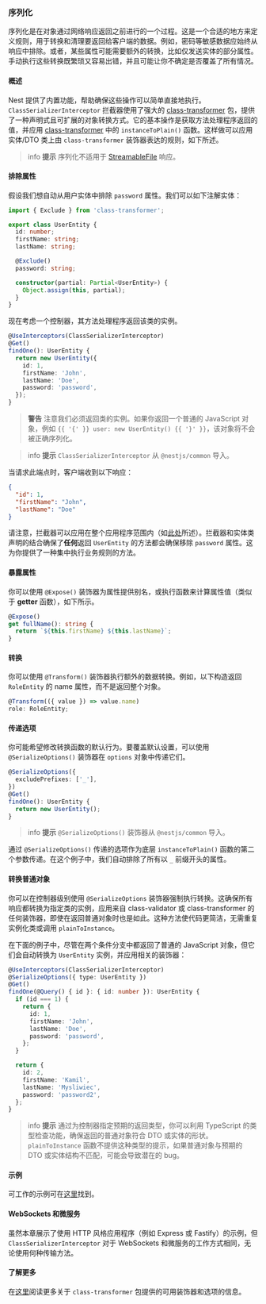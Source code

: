 ### 序列化

序列化是在对象通过网络响应返回之前进行的一个过程。这是一个合适的地方来定义规则，用于转换和清理要返回给客户端的数据。例如，密码等敏感数据应始终从响应中排除。或者，某些属性可能需要额外的转换，比如仅发送实体的部分属性。手动执行这些转换既繁琐又容易出错，并且可能让你不确定是否覆盖了所有情况。

#### 概述

Nest 提供了内置功能，帮助确保这些操作可以简单直接地执行。`ClassSerializerInterceptor` 拦截器使用了强大的 [class-transformer](https://github.com/typestack/class-transformer) 包，提供了一种声明式且可扩展的对象转换方式。它的基本操作是获取方法处理程序返回的值，并应用 [class-transformer](https://github.com/typestack/class-transformer) 中的 `instanceToPlain()` 函数。这样做可以应用实体/DTO 类上由 `class-transformer` 装饰器表达的规则，如下所述。

> info **提示** 序列化不适用于 [StreamableFile](/techniques/streaming-files#streamable-file-class) 响应。

#### 排除属性

假设我们想自动从用户实体中排除 `password` 属性。我们可以如下注解实体：

```typescript
import { Exclude } from 'class-transformer';

export class UserEntity {
  id: number;
  firstName: string;
  lastName: string;

  @Exclude()
  password: string;

  constructor(partial: Partial<UserEntity>) {
    Object.assign(this, partial);
  }
}
```

现在考虑一个控制器，其方法处理程序返回该类的实例。

```typescript
@UseInterceptors(ClassSerializerInterceptor)
@Get()
findOne(): UserEntity {
  return new UserEntity({
    id: 1,
    firstName: 'John',
    lastName: 'Doe',
    password: 'password',
  });
}
```

> **警告** 注意我们必须返回类的实例。如果你返回一个普通的 JavaScript 对象，例如 `{{ '{' }} user: new UserEntity() {{ '}' }}`，该对象将不会被正确序列化。

> info **提示** `ClassSerializerInterceptor` 从 `@nestjs/common` 导入。

当请求此端点时，客户端收到以下响应：

```json
{
  "id": 1,
  "firstName": "John",
  "lastName": "Doe"
}
```

请注意，拦截器可以应用在整个应用程序范围内（如[此处](/interceptors#binding-interceptors)所述）。拦截器和实体类声明的结合确保了**任何**返回 `UserEntity` 的方法都会确保移除 `password` 属性。这为你提供了一种集中执行业务规则的方法。

#### 暴露属性

你可以使用 `@Expose()` 装饰器为属性提供别名，或执行函数来计算属性值（类似于 **getter** 函数），如下所示。

```typescript
@Expose()
get fullName(): string {
  return `${this.firstName} ${this.lastName}`;
}
```

#### 转换

你可以使用 `@Transform()` 装饰器执行额外的数据转换。例如，以下构造返回 `RoleEntity` 的 name 属性，而不是返回整个对象。

```typescript
@Transform(({ value }) => value.name)
role: RoleEntity;
```

#### 传递选项

你可能希望修改转换函数的默认行为。要覆盖默认设置，可以使用 `@SerializeOptions()` 装饰器在 `options` 对象中传递它们。

```typescript
@SerializeOptions({
  excludePrefixes: ['_'],
})
@Get()
findOne(): UserEntity {
  return new UserEntity();
}
```

> info **提示** `@SerializeOptions()` 装饰器从 `@nestjs/common` 导入。

通过 `@SerializeOptions()` 传递的选项作为底层 `instanceToPlain()` 函数的第二个参数传递。在这个例子中，我们自动排除了所有以 `_` 前缀开头的属性。

#### 转换普通对象

你可以在控制器级别使用 `@SerializeOptions` 装饰器强制执行转换。这确保所有响应都转换为指定类的实例，应用来自 class-validator 或 class-transformer 的任何装饰器，即使在返回普通对象时也是如此。这种方法使代码更简洁，无需重复实例化类或调用 `plainToInstance`。

在下面的例子中，尽管在两个条件分支中都返回了普通的 JavaScript 对象，但它们会自动转换为 `UserEntity` 实例，并应用相关的装饰器：

```typescript
@UseInterceptors(ClassSerializerInterceptor)
@SerializeOptions({ type: UserEntity })
@Get()
findOne(@Query() { id }: { id: number }): UserEntity {
  if (id === 1) {
    return {
      id: 1,
      firstName: 'John',
      lastName: 'Doe',
      password: 'password',
    };
  }

  return {
    id: 2,
    firstName: 'Kamil',
    lastName: 'Mysliwiec',
    password: 'password2',
  };
}
```

> info **提示** 通过为控制器指定预期的返回类型，你可以利用 TypeScript 的类型检查功能，确保返回的普通对象符合 DTO 或实体的形状。`plainToInstance` 函数不提供这种类型的提示，如果普通对象与预期的 DTO 或实体结构不匹配，可能会导致潜在的 bug。

#### 示例

可工作的示例可在[这里](https://github.com/nestjs/nest/tree/master/sample/21-serializer)找到。

#### WebSockets 和微服务

虽然本章展示了使用 HTTP 风格应用程序（例如 Express 或 Fastify）的示例，但 `ClassSerializerInterceptor` 对于 WebSockets 和微服务的工作方式相同，无论使用何种传输方法。

#### 了解更多

在[这里](https://github.com/typestack/class-transformer)阅读更多关于 `class-transformer` 包提供的可用装饰器和选项的信息。
